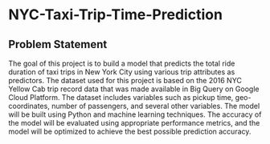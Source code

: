 # NYC-Taxi-Trip-Time-Prediction

## Problem Statement

The goal of this project is to build a model that predicts the total ride duration of taxi trips in New York City using various trip attributes as predictors. The dataset used for this project is based on the 2016 NYC Yellow Cab trip record data that was made available in Big Query on Google Cloud Platform. The dataset includes variables such as pickup time, geo-coordinates, number of passengers, and several other variables. The model will be built using Python and machine learning techniques. The accuracy of the model will be evaluated using appropriate performance metrics, and the model will be optimized to achieve the best possible prediction accuracy.
